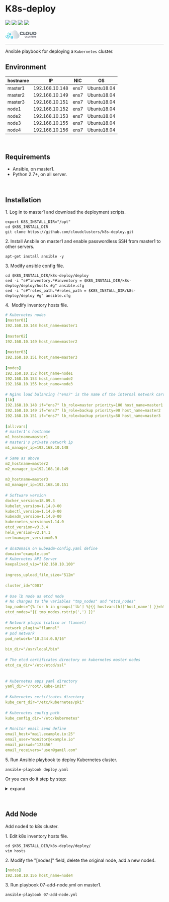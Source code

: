 K8s-deploy
===
 [![](https://img.shields.io/badge/platform-linux--64-lightgrey)](https://img.shields.io/badge/platform-linux--64-lightgrey)
 [![](https://img.shields.io/badge/code%20size-764%20Kb-blue)](https://img.shields.io/badge/code%20size-764%20Kb-blue)
 [![](https://img.shields.io/badge/docs-latest-brightgreen.svg)](https://img.shields.io/badge/docs-latest-brightgreen.svg)
 [![](https://img.shields.io/badge/license-MIT-green)](https://img.shields.io/badge/license-MIT-green)
 
<img src="images/cloudclusters.png" width="100">  

----   

Ansible playbook for deploying a `Kubernetes` cluster. 
&nbsp;


## Environment

| hostname |IP |NIC |OS |
| ------ | ------ |------ |------|
| master1 | 192.168.10.148 |ens7 |Ubuntu18.04 |
| master2 |  192.168.10.149 |ens7 |Ubuntu18.04 |
| master3 | 192.168.10.151 |ens7 |Ubuntu18.04 |
| node1 | 192.168.10.152 |ens7 |Ubuntu18.04 |
| node2 | 192.168.10.153 |ens7 |Ubuntu18.04 |
| node3 | 192.168.10.155 |ens7 |Ubuntu18.04 |
| node4 | 192.168.10.156 |ens7 |Ubuntu18.04 |

&nbsp;

## Requirements

- Ansible, on master1.
- Python 2.7+, on all server.

&nbsp;

## Installation

1.&nbsp;Log in to master1 and download the deployment scripts.
```shell
export K8S_INSTALL_DIR="/opt"
cd $K8S_INSTALL_DIR
git clone https://github.com/cloudclusters/k8s-deploy.git
```
2.&nbsp;Install Ansbile on master1 and enable passwordless SSH from master1 to other servers.
```shell
apt-get install ansible -y
```

3.&nbsp;Modify ansible config file.
```shell
cd $K8S_INSTALL_DIR/k8s-deploy/deploy
sed -i "s#^inventory.*#inventory = $K8S_INSTALL_DIR/k8s-deploy/deploy/hosts #g" ansible.cfg
sed -i "s#^roles_path.*#roles_path = $K8S_INSTALL_DIR/k8s-deploy/deploy #g" ansible.cfg
```
4.&nbsp; Modify inventory hosts file.
```yaml
# Kubernetes nodes
[master01]
192.168.10.148 host_name=master1

[master02]
192.168.10.149 host_name=master2

[master03]
192.168.10.151 host_name=master3

[nodes]
192.168.10.152 host_name=node1
192.168.10.153 host_name=node2
192.168.10.155 host_name=node3

# Nginx load balancing ("ens7" is the name of the internal network card)
[lb]
192.168.10.148 if="ens7" lb_role=master priority=100 host_name=master1 
192.168.10.149 if="ens7" lb_role=backup priority=90 host_name=master2
192.168.10.151 if="ens7" lb_role=backup priority=80 host_name=master3

[all:vars]
# master1's hostname
m1_hostname=master1
# master1's private network ip 
m1_manager_ip=192.168.10.148

# Same as above
m2_hostname=master2
m2_manager_ip=192.168.10.149

m3_hostname=master3
m3_manager_ip=192.168.10.151

# Software version
docker_version=18.09.3
kubelet_version=1.14.0-00
kubectl_version=1.14.0-00
kubeadm_version=1.14.0-00
kubernetes_version=v1.14.0
etcd_version=v3.3.4
helm_version=v2.14.1
certmanager_version=0.9

# dnsDomain on kubeadm-config.yaml define 
domain="example.com"
# Kubernetes API Server
keepalived_vip="192.168.10.100"

ingress_upload_file_size="512m"

cluster_id="C001"

# Use lb node as etcd node
# No changes to the variables "tmp_nodes" and "etcd_nodes"
tmp_nodes="{% for h in groups['lb'] %}{{ hostvars[h]['host_name'] }}=https://{{ h }}:2380,{% endfor %}"
etcd_nodes="{{ tmp_nodes.rstrip(',') }}"

# Network plugin (calico or flannel)
network_plugin="flannel"
# pod network
pod_network="10.244.0.0/16"

bin_dir="/usr/local/bin"

# The etcd certificates directory on kubernetes master nodes
etcd_ca_dir="/etc/etcd/ssl"


# Kubernetes apps yaml directory
yaml_dir="/root/.kube-init"

# Kubernetes certificates directory
kube_cert_dir="/etc/kubernetes/pki"

# Kubernetes config path
kube_config_dir="/etc/kubernetes"

# Monitor email send define
email_host="mail.example.io:25"
email_user="monitor@example.io"
email_passwd="123456"
email_receivers="user@gamil.com"
```

5.&nbsp;Run Ansible playbook to deploy Kubernetes cluster.
```shell
ansible-playbook deploy.yaml
```
Or you can do it step by step:

<details>
<summary>expand</summary>
<pre><code>
ansible-playbook 01-preinstall.yml
ansible-playbook 02-certificates.yml
ansible-playbook 03-etcd.yml
ansible-playbook 04-lb.yml
ansible-playbook 05-init-master.yml
ansible-playbook 06-other-master.yml
ansible-playbook 07-add-node.yml 
ansible-playbook 08-flannel.yml
ansible-playbook 09-ingress.yml
ansible-playbook 10-helm.yml
ansible-playbook 11-cert-manager.yml 
ansible-playbook 12-monitor.yml
</code></pre>
</details>

&nbsp;


## Add Node 

Add node4 to k8s cluster.

1.&nbsp;Edit k8s inventory hosts file. 
```shell
cd $K8S_INSTALL_DIR/k8s-deploy/deploy/
vim hosts
```

2.&nbsp;Modify the "[nodes]" field, delete the original node, add a new node4.
```yaml
[nodes]
192.168.10.156 host_name=node4
```

3.&nbsp;Run playbook 07-add-node.yml on master1.
```shell
ansible-playbook 07-add-node.yml
```
